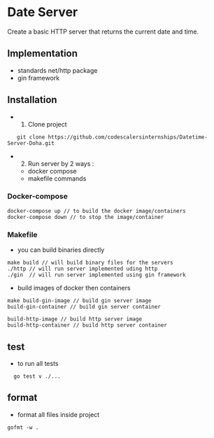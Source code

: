 # Date Server 
Create a basic HTTP server that returns the current date and time.

## Implementation
- standards net/http package
- gin framework


## Installation 
- 1. Clone project
```golang
   git clone https://github.com/codescalersinternships/Datetime-Server-Doha.git
```
- 2. Run server by 2 ways :
  - docker compose
  - makefile commands

### Docker-compose 
```golang
docker-compose up // to build the docker image/containers
docker-compose down // to stop the image/container
```
### Makefile
 - you can build binaries directly
```golang
make build // will build binary files for the servers
./http // will run server implemented uding http
./gin  // will run server implemented using gin framework
```
 - build images of docker then containers
``` golang
make build-gin-image // build gin server image 
build-gin-container // build gin server container

build-http-image // build http server image
build-http-container // build http server container
```
## test
- to run all tests
```golang
  go test v ./...
```
## format
- format all files inside project
```golang
gofmt -w .
```
